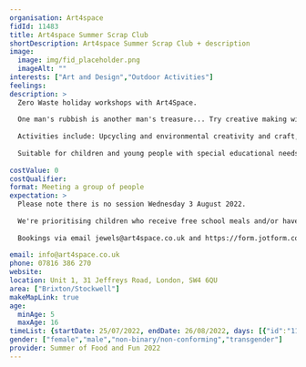 ```yaml
---
organisation: Art4space
fidId: 11483
title: Art4space Summer Scrap Club
shortDescription: Art4space Summer Scrap Club + description
image:
  image: img/fid_placeholder.png
  imageAlt: ""
interests: ["Art and Design","Outdoor Activities"]
feelings:
description: >
  Zero Waste holiday workshops with Art4Space. 
  
  One man's rubbish is another man's treasure... Try creative making with recycled bits and bobs in our calm studio or garden space. We offer a relaxed and friendly group - with snacks, lunch and helping the planet!
  
  Activities include: Upcycling and environmental creativity and craft, mindfulness and wellbeing, nutrition and food, activity and exercise, . 
  
  Suitable for children and young people with special educational needs and disabilities.
  
costValue: 0
costQualifier: 
format: Meeting a group of people
expectation: >
  Please note there is no session Wednesday 3 August 2022.
  
  We're prioritising children who receive free school meals and/or have special education needs and disabilities. 
  
  Bookings via email jewels@art4space.co.uk and https://form.jotform.com/221704024763348
  
email: info@art4space.co.uk
phone: 07816 386 270
website: 
location: Unit 1, 31 Jeffreys Road, London, SW4 6QU
area: ["Brixton/Stockwell"]
makeMapLink: true
age:
  minAge: 5
  maxAge: 16
timeList: {startDate: 25/07/2022, endDate: 26/08/2022, days: [{"id":"11483","fis_provider_name":"Art4space Summer Scrap Club","day":"Monday","start_time":"10:00 AM","end_time":"1:00 PM"},{"id":"11483","fis_provider_name":"Art4space Summer Scrap Club","day":"Wednesday","start_time":"10:00 AM","end_time":"1:00 PM"},{"id":"11483","fis_provider_name":"Art4space Summer Scrap Club","day":"Friday","start_time":"10:00 AM","end_time":"1:00 PM"}] }
gender: ["female","male","non-binary/non-conforming","transgender"]
provider: Summer of Food and Fun 2022
---
```


